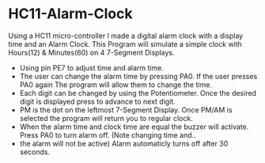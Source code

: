 # HC11-Alarm-Clock
Using a HC11 micro-controller I made a digital alarm clock with a display time and an Alarm Clock.
This Program will simulate a simple clock with Hours(12) & Minutes(60) on 4 7-Segment Displays.
* Using pin PE7 to adjust time and alarm time.
* The user can change the alarm time by pressing PA0. If the user presses PA0 again The program will allow them to change the time.
* Each digit can be changed by using the Potentiometer. Once the desired digit is displayed press to advance to next digit.
* PM is the dot on the leftmost 7-Segment Display. Once PM/AM is selected the program will return you to regular clock.
* When the alarm time and clock time are equal the buzzer will activate. Press PA0 to turn alarm off. (Note changing time and..
* the alarm will not be active) Alarm automaticly turns off after 30 seconds.
